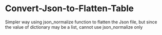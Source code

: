 # Convert-Json-to-Flatten-Table
Simpler way using json_normalize function to flatten the Json file, but since the value of dictionary may be a list, cannot use json_normalize only
